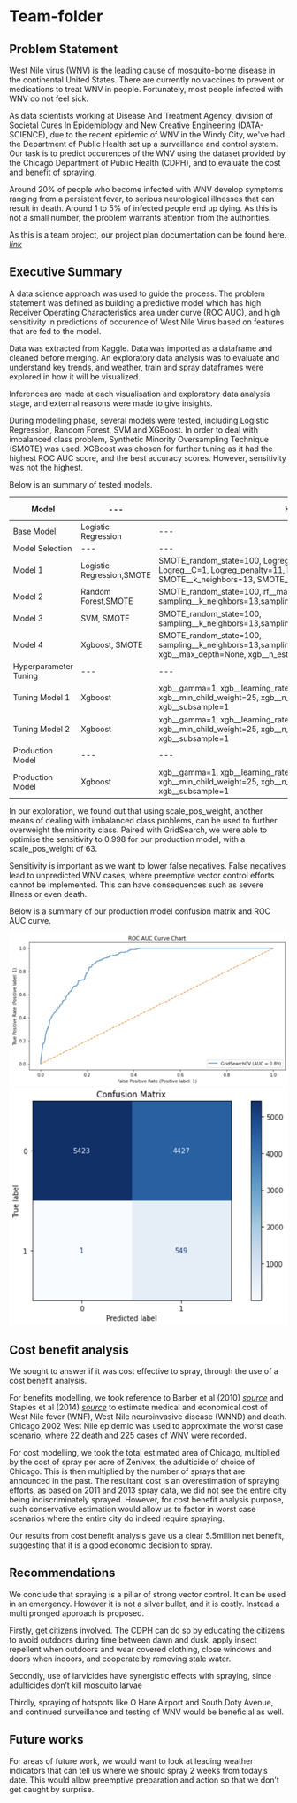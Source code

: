 # Team-folder

## Problem Statement

West Nile virus (WNV) is the leading cause of mosquito-borne disease in the continental United States. There are currently no vaccines to prevent or medications to treat WNV in people. Fortunately, most people infected with WNV do not feel sick. 

As data scientists working at Disease And Treatment Agency, division of Societal Cures In Epidemiology and New Creative Engineering (DATA-SCIENCE), due to the recent epidemic of WNV in the Windy City, we've had the Department of Public Health set up a surveillance and control system. Our task is to predict occurences of the WNV using the dataset provided by the Chicago Department of Public Health (CDPH), and to evaluate the cost and benefit of spraying.

Around 20% of people who become infected with WNV develop symptoms ranging from a persistent fever, to serious neurological illnesses that can result in death. Around 1 to 5% of infected people end up dying. As this is not a small number, the problem warrants attention from the authorities. 

As this is a team project, our project plan documentation can be found here. [*link*](https://docs.google.com/spreadsheets/d/1-ZFMbKlwWW09KibHc6Yx5GV0KR207BQ6kk5W6ksB2k4/edit#gid=1732373189)

## Executive Summary
A data science approach was used to guide the process. The problem statement was defined as building a predictive model which has high Receiver Operating Characteristics area under curve (ROC AUC), and high sensitivity in predictions of occurence of West Nile Virus based on features that are fed to the model.

Data was extracted from Kaggle. Data was imported as a dataframe and cleaned before merging. An exploratory data analysis was to evaluate and understand key trends, and weather, train and spray dataframes were explored in how it will be visualized. 

Inferences are made at each visualisation and exploratory data analysis stage, and external reasons were made to give insights. 

During modelling phase, several models were tested, including Logistic Regression, Random Forest, SVM and XGBoost. In order to deal with imbalanced class problem, Synthetic Minority Oversampling Technique (SMOTE) was used. XGBoost was chosen for further tuning as it had the highest ROC AUC score, and the best accuracy scores. However, sensitivity was not the highest.

Below is an summary of tested models.

|Model|---|HyperParameters|Sensitivity|Accuracy|Specificity|Precision|F1 Score|Train Score|Test Score|AUC|Remarks|
|---|---|---|---|---|---|---|---|---|---|---|---|
|Base Model|Logistic Regression|---|0.0|0.947|1.0|NAN|0.0|0.947|0.947|0.79|
|Model Selection|---|---|---|---|---|---|---|---|---|---|---|
|Model 1|Logistic Regression,SMOTE|SMOTE_random_state=100, Logreg_random_state=100, Logreg_solver='liblinear', Logreg__C=1, Logreg_penalty=11, PCA__n_components=23, SMOTE__k_neighbors=13, SMOTE__sampling_strategy: auto|0.655|0.758|0.768|0.134|0.225|0.760|0.758|0.78|---|
|Model 2|Random Forest,SMOTE|SMOTE_random_state=100, rf__max_depth=None, rf__n_estimators=200, sampling__k_neighbors=13,sampling__sampling_strategy=minority|0.158|0.929|0.972|0.241|0.190|0.929|0.929|0.78|---|
|Model 3|SVM, SMOTE|SMOTE_random_state=100, sampling__k_neighbors=13,sampling__sampling_strategy=auto|0.503|0.850|0.870|0.177|0.261|0.847|0.850|0.78|---|
|Model 4|Xgboost, SMOTE|SMOTE_random_state=100, sampling__k_neighbors=13,sampling__sampling_strategy=auto,xgb__learning_rate=0.5, xgb__max_depth=None, xgb__n_estimators=50|0.176|0.936|0.978|0.311|0.224|0.933|0.936|0.84|Best Model| 
|Hyperparameter Tuning|---|---|---|---|---|---|---|---|---|---|---|
|Tuning Model 1|Xgboost|xgb__gamma=1, xgb__learning_rate=0.1, xgb__max_depth=5, xgb__min_child_weight=25, xgb__n_estimators=60, xgb__scale_pos_weight=19, xgb__subsample=1|0.745| 0.749|0.749|0.142|0.239|0.730|0.749|0.83|---|
|Tuning Model 2|Xgboost|xgb__gamma=1, xgb__learning_rate=0.1, xgb__max_depth=5, xgb__min_child_weight=25, xgb__n_estimators=60, xgb__scale_pos_weight=63, xgb__subsample=1|0.878| 0.601|0.585|0.105|0.189|0.591|0.601|0.83|Used for Production Model|
|Production Model|---|---|---|---|---|---|---|---|---|---|---|
|Production Model|Xgboost|xgb__gamma=1, xgb__learning_rate=0.1, xgb__max_depth=5, xgb__min_child_weight=25, xgb__n_estimators=60, xgb__scale_pos_weight=63, xgb__subsample=1|0.998|0.574|0.551|0.110|0.198|0.427|---|0.89|---|


In our exploration, we found out that using scale_pos_weight, another means of dealing with imbalanced class problems, can be used to further overweight the minority class. Paired with GridSearch, we were able to optimise the sensitivity to 0.998 for our production model, with a scale_pos_weight of 63.

Sensitivity is important as we want to lower false negatives. False negatives lead to unpredicted WNV cases, where preemptive vector control efforts cannot be implemented. This can have consequences such as severe illness or even death. 

Below is a summary of our production model confusion matrix and ROC AUC curve.

![ROC_curve](./P4/ROC_curve.png)
![confusion](./P4/confusion.png)


## Cost benefit analysis
We sought to answer if it was cost effective to spray, through the use of a cost benefit analysis. 

For benefits modelling, we took reference to Barber et al (2010) [*source*](https://www.ncbi.nlm.nih.gov/pmc/articles/PMC3322011/#R10) and Staples et al (2014) [*source*](https://www.ncbi.nlm.nih.gov/pmc/articles/PMC3945683/#R15) to estimate medical and economical cost of West Nile fever (WNF), West Nile neuroinvasive disease (WNND) and death. Chicago 2002 West Nile epidemic was used to approximate the worst case scenario, where 22 death and 225 cases of WNV were recorded.

For cost modelling, we took the total estimated area of Chicago, multiplied by the cost of spray per acre of Zenivex, the adulticide of choice of Chicago. This is then multiplied by the number of sprays that are announced in the past. The resultant cost is an overestimation of spraying efforts, as based on 2011 and 2013 spray data, we did not see the entire city being indiscriminately sprayed. However, for cost benefit analysis purpose, such conservative estimation would allow us to factor in worst case scenarios where the entire city do indeed require spraying.

Our results from cost benefit analysis gave us a clear 5.5million net benefit, suggesting that it is a good economic decision to spray.


## Recommendations
We conclude that spraying is a pillar of strong vector control. It can be used in an emergency. However it is not a silver bullet, and it is costly. Instead a multi pronged approach is proposed. 

Firstly, get citizens involved. The CDPH can do so by educating the citizens to avoid outdoors during time between dawn and dusk, apply insect repellent when outdoors and wear covered clothing, close windows and doors when indoors, and cooperate by removing stale water.

Secondly, use of larvicides have synergistic effects with spraying, since adulticides don’t kill mosquito larvae

Thirdly, spraying of hotspots like O Hare Airport and South Doty Avenue, and continued surveillance and testing of WNV would be beneficial as well.


## Future works
For areas of future work, we would want to look at leading weather indicators that can tell us where we should spray 2 weeks from today’s date. This would allow preemptive preparation and action so that we don’t get caught by surprise.





